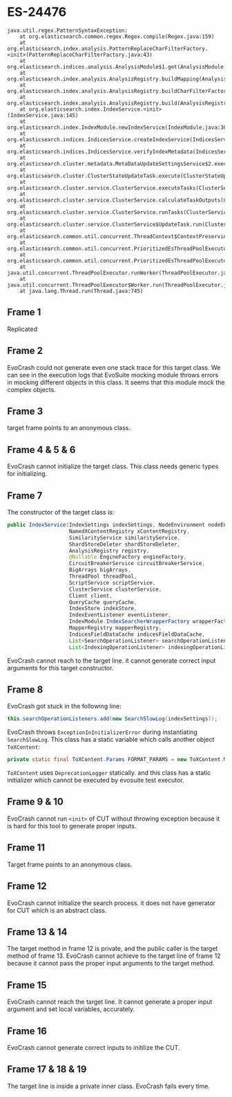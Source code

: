 # ES-24476

```
java.util.regex.PatternSyntaxException:
    at org.elasticsearch.common.regex.Regex.compile(Regex.java:159)
    at org.elasticsearch.index.analysis.PatternReplaceCharFilterFactory.<init>(PatternReplaceCharFilterFactory.java:43)
    at org.elasticsearch.indices.analysis.AnalysisModule$1.get(AnalysisModule.java:351)
    at org.elasticsearch.index.analysis.AnalysisRegistry.buildMapping(AnalysisRegistry.java:342)
    at org.elasticsearch.index.analysis.AnalysisRegistry.buildCharFilterFactories(AnalysisRegistry.java:181)
    at org.elasticsearch.index.analysis.AnalysisRegistry.build(AnalysisRegistry.java:153)
    at org.elasticsearch.index.IndexService.<init>(IndexService.java:145)
    at org.elasticsearch.index.IndexModule.newIndexService(IndexModule.java:363)
    at org.elasticsearch.indices.IndicesService.createIndexService(IndicesService.java:427)
    at org.elasticsearch.indices.IndicesService.verifyIndexMetadata(IndicesService.java:460)
    at org.elasticsearch.cluster.metadata.MetaDataUpdateSettingsService$2.execute(MetaDataUpdateSettingsService.java:289)
    at org.elasticsearch.cluster.ClusterStateUpdateTask.execute(ClusterStateUpdateTask.java:45)
    at org.elasticsearch.cluster.service.ClusterService.executeTasks(ClusterService.java:679)
    at org.elasticsearch.cluster.service.ClusterService.calculateTaskOutputs(ClusterService.java:658)
    at org.elasticsearch.cluster.service.ClusterService.runTasks(ClusterService.java:617)
    at org.elasticsearch.cluster.service.ClusterService$UpdateTask.run(ClusterService.java:1117)
    at org.elasticsearch.common.util.concurrent.ThreadContext$ContextPreservingRunnable.run(ThreadContext.java:569)
    at org.elasticsearch.common.util.concurrent.PrioritizedEsThreadPoolExecutor$TieBreakingPrioritizedRunnable.runAndClean(PrioritizedEsThreadPoolExecutor.java:238)
    at org.elasticsearch.common.util.concurrent.PrioritizedEsThreadPoolExecutor$TieBreakingPrioritizedRunnable.run(PrioritizedEsThreadPoolExecutor.java:201)
    at java.util.concurrent.ThreadPoolExecutor.runWorker(ThreadPoolExecutor.java:1142)
    at java.util.concurrent.ThreadPoolExecutor$Worker.run(ThreadPoolExecutor.java:617)
    at java.lang.Thread.run(Thread.java:745)
```


## Frame 1
Replicated

## Frame 2
EvoCrash could not generate even one stack trace for this target class. We can see in the execution logs that EvoSuite mocking module throws errors in mocking different objects in this class. It seems that this module mock the complex objects.

## Frame 3
target frame points to an anonymous class.

## Frame 4 & 5 & 6
EvoCrash cannot initialize the target class. This class needs generic types for initializing.

## Frame 7
The constructor of the target class is:
```java
public IndexService(IndexSettings indexSettings, NodeEnvironment nodeEnv,
                    NamedXContentRegistry xContentRegistry,
                    SimilarityService similarityService,
                    ShardStoreDeleter shardStoreDeleter,
                    AnalysisRegistry registry,
                    @Nullable EngineFactory engineFactory,
                    CircuitBreakerService circuitBreakerService,
                    BigArrays bigArrays,
                    ThreadPool threadPool,
                    ScriptService scriptService,
                    ClusterService clusterService,
                    Client client,
                    QueryCache queryCache,
                    IndexStore indexStore,
                    IndexEventListener eventListener,
                    IndexModule.IndexSearcherWrapperFactory wrapperFactory,
                    MapperRegistry mapperRegistry,
                    IndicesFieldDataCache indicesFieldDataCache,
                    List<SearchOperationListener> searchOperationListeners,
                    List<IndexingOperationListener> indexingOperationListeners)
```
EvoCrash cannot reach to the target line. it cannot generate correct input arguments for this target constructor.


## Frame 8
EvoCrash got stuck in the following line:
```java
this.searchOperationListeners.add(new SearchSlowLog(indexSettings));
```
EvoCrash throws `ExceptionInInitializerError` during instantiating `SearchSlowLog`. This class has a static variable which calls another object `ToXContent`:
```java
private static final ToXContent.Params FORMAT_PARAMS = new ToXContent.MapParams(Collections.singletonMap("pretty", "false"));
```
 `ToXContent` uses `DeprecationLogger` statically. and this class has a static initializer which cannot be executed by evosuite test executor.

## Frame 9 & 10
EvoCrash cannot run `<init>` of CUT without throwing exception because it is hard for this tool to generate proper inputs.

## Frame 11
Target frame points to an anonymous class.

## Frame 12
EvoCrash cannot initialize the search process. it does not have generator for CUT which is an abstract class.

## Frame 13 & 14
The target method in frame 12 is private, and the public caller is the target method of frame 13. EvoCrash cannot achieve to the target line of frame 12 because it cannot pass the proper input arguments to the target method.

## Frame 15
EvoCrash cannot reach the target line. It cannot generate a proper input argument and set local variables, accurately.

## Frame 16
EvoCrash cannot generate correct inputs to initilize the CUT.

## Frame 17 & 18 & 19
The target line is inside a private inner class. EvoCrash fails every time.
